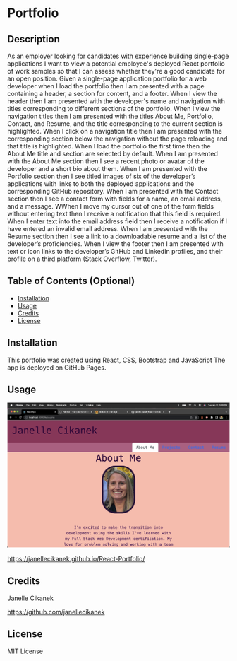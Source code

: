 # Portfolio

## Description

As an employer looking for candidates with experience building single-page applications I want to view a potential employee's deployed React portfolio of work samples so that I can assess whether they're a good candidate for an open position.
Given a single-page application portfolio for a web developer when I load the portfolio then I am presented with a page containing a header, a section for content, and a footer.
When I view the header then I am presented with the developer's name and navigation with titles corresponding to different sections of the portfolio.
When I view the navigation titles then I am presented with the titles About Me, Portfolio, Contact, and Resume, and the title corresponding to the current section is highlighted.
When I click on a navigation title then I am presented with the corresponding section below the navigation without the page reloading and that title is highlighted.
When I load the portfolio the first time then the About Me title and section are selected by default.
When I am presented with the About Me section then I see a recent photo or avatar of the developer and a short bio about them.
When I am presented with the Portfolio section then I see titled images of six of the developer’s applications with links to both the deployed applications and the corresponding GitHub repository.
When I am presented with the Contact section then I see a contact form with fields for a name, an email address, and a message.
WWhen I move my cursor out of one of the form fields without entering text then I receive a notification that this field is required.
When I enter text into the email address field then I receive a notification if I have entered an invalid email address.
When I am presented with the Resume section then I see a link to a downloadable resume and a list of the developer’s proficiencies.
When I view the footer then I am presented with text or icon links to the developer’s GitHub and LinkedIn profiles, and their profile on a third platform (Stack Overflow, Twitter).

## Table of Contents (Optional)

- [Installation](#installation)
- [Usage](#usage)
- [Credits](#credits)
- [License](#license)

## Installation

This portfolio was created using React, CSS, Bootstrap and JavaScript The app is deployed on GitHub Pages.

## Usage
![screenshot](src/assets/Portfolio.png)

https://janellecikanek.github.io/React-Portfolio/

## Credits

Janelle Cikanek  

https://github.com/janellecikanek

## License

MIT License
